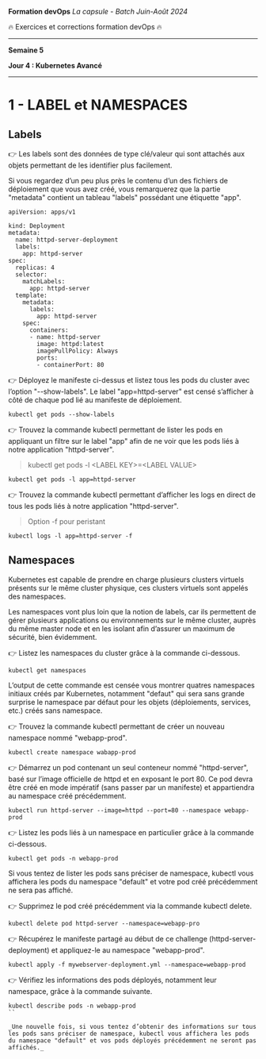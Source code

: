 **Formation devOps**
_La capsule - Batch Juin-Août 2024_

:fire: Exercices et corrections formation devOps :fire:

---

**Semaine 5**

**Jour 4 : Kubernetes Avancé**

---

# 1 - LABEL et NAMESPACES


## Labels

👉 Les labels sont des données de type clé/valeur qui sont attachés aux objets permettant de les identifier plus facilement.

Si vous regardez d’un peu plus près le contenu d’un des fichiers de déploiement que vous avez créé, vous remarquerez que la partie "metadata" contient un tableau "labels" possédant une étiquette "app".

```
apiVersion: apps/v1

kind: Deployment
metadata:
  name: httpd-server-deployment
  labels:
    app: httpd-server
spec:
  replicas: 4
  selector:
    matchLabels:
      app: httpd-server
  template:
    metadata:
      labels:
        app: httpd-server
    spec:
      containers:
      - name: httpd-server
        image: httpd:latest
        imagePullPolicy: Always
        ports:
        - containerPort: 80
```

👉 Déployez le manifeste ci-dessus et listez tous les pods du cluster avec l’option "--show-labels".
Le label "app=httpd-server" est censé s’afficher à côté de chaque pod lié au manifeste de déploiement.

```
kubectl get pods --show-labels
```

👉 Trouvez la commande kubectl permettant de lister les pods en appliquant un filtre sur le label "app" afin de ne voir que les pods liés à notre application "httpd-server".

> kubectl get pods -l \<LABEL KEY\>=\<LABEL VALUE\>

```
kubectl get pods -l app=httpd-server
```

👉 Trouvez la commande kubectl permettant d’afficher les logs en direct de tous les pods liés à notre application "httpd-server".

> Option -f pour peristant

```
kubectl logs -l app=httpd-server -f
```

## Namespaces

Kubernetes est capable de prendre en charge plusieurs clusters virtuels présents sur le même cluster physique, ces clusters virtuels sont appelés des namespaces.

Les namespaces vont plus loin que la notion de labels, car ils permettent de gérer plusieurs applications ou environnements sur le même cluster, auprès du même master node et en les isolant afin d’assurer un maximum de sécurité, bien évidemment.

👉 Listez les namespaces du cluster grâce à la commande ci-dessous.

```
kubectl get namespaces
```

L’output de cette commande est censée vous montrer quatres namespaces initiaux créés par Kubernetes, notamment "defaut" qui sera sans grande surprise le namespace par défaut pour les objets (déploiements, services, etc.) créés sans namespace.

👉 Trouvez la commande kubectl permettant de créer un nouveau namespace nommé "webapp-prod".

```
kubectl create namespace wabapp-prod
```


👉 Démarrez un pod contenant un seul conteneur nommé "httpd-server", basé sur l’image officielle de httpd et en exposant le port 80.
Ce pod devra être créé en mode impératif (sans passer par un manifeste) et appartiendra au namespace créé précédemment.

```
kubectl run httpd-server --image=httpd --port=80 --namespace webapp-prod
```

👉 Listez les pods liés à un namespace en particulier grâce à la commande ci-dessous.

```
kubectl get pods -n webapp-prod
```

Si vous tentez de lister les pods sans préciser de namespace, kubectl vous affichera les pods du namespace "default" et votre pod créé précédemment ne sera pas affiché.

👉 Supprimez le pod créé précédemment via la commande kubectl delete.

```
kubectl delete pod httpd-server --namespace=webapp-pro
```

👉 Récupérez le manifeste partagé au début de ce challenge (httpd-server-deployment) et appliquez-le au namespace "webapp-prod".

```
kubectl apply -f mywebserver-deployment.yml --namespace=webapp-prod
```

👉 Vérifiez les informations des pods déployés, notamment leur namespace, grâce à la commande suivante.

```
kubectl describe pods -n webapp-prod
``

_Une nouvelle fois, si vous tentez d’obtenir des informations sur tous les pods sans préciser de namespace, kubectl vous affichera les pods du namespace "default" et vos pods déployés précédemment ne seront pas affichés._
